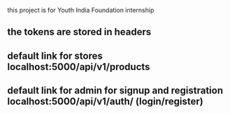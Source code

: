 this project is for Youth India Foundation internship

## the tokens are stored in headers
## default link for stores localhost:5000/api/v1/products
## default link for admin for signup and registration localhost:5000/api/v1/auth/  (login/register)
